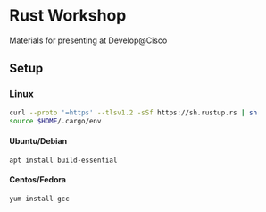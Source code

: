 # Rust Workshop

Materials for presenting at Develop@Cisco

## Setup

### Linux

```bash
curl --proto '=https' --tlsv1.2 -sSf https://sh.rustup.rs | sh
source $HOME/.cargo/env
```

#### Ubuntu/Debian

```
apt install build-essential
```

#### Centos/Fedora

```
yum install gcc
```
